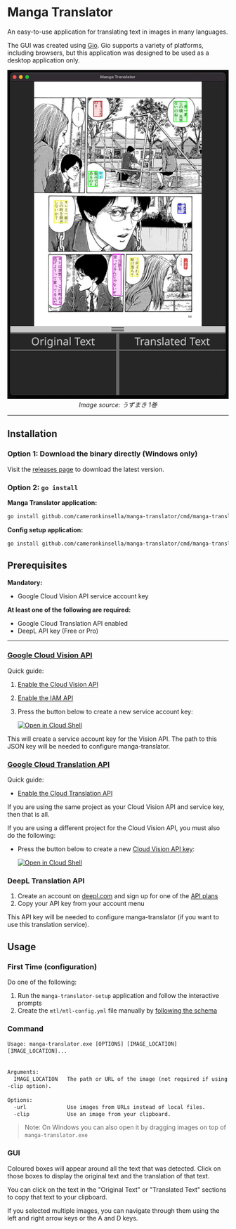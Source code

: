 # Manga Translator

An easy-to-use application for translating text in images in many languages.

The GUI was created using [Gio](https://gioui.org/). Gio supports a variety of platforms, including browsers, but this
application was designed to be used as a desktop application only.
<p align="center">
   <img src="./images/example-translation.gif"  alt="Example Translation"/>
   <br/>
   <cite>Image source: うずまき 1巻</cite>
</p>

---

## Installation

### Option 1: Download the binary directly (Windows only)

Visit the [releases page](https://github.com/cameronkinsella/manga-translator/releases/latest/)
to download the latest version.

### Option 2: `go install`

**Manga Translator application:**

```sh
go install github.com/cameronkinsella/manga-translator/cmd/manga-translator@latest
```

**Config setup application:**

```sh
go install github.com/cameronkinsella/manga-translator/cmd/manga-translator-setup@latest
```

## Prerequisites

**Mandatory:**

- Google Cloud Vision API service account key

**At least one of the following are required:**

- Google Cloud Translation API enabled
- DeepL API key (Free or Pro)

---

### [Google Cloud Vision API](https://cloud.google.com/vision/docs/before-you-begin)

Quick guide:

1. [Enable the Cloud Vision API](https://console.cloud.google.com/flows/enableapi?apiid=vision.googleapis.com)
2. [Enable the IAM API](https://console.cloud.google.com/flows/enableapi?apiid=iam.googleapis.com)
3. Press the button below to create a new service account key:

   [![Open in Cloud Shell][shell_img]][sa_key]

This will create a service account key for the Vision API. The path to this JSON key will be needed to configure
manga-translator.

### [Google Cloud Translation API](https://cloud.google.com/translate/docs/setup)

Quick guide:

- [Enable the Cloud Translation API](https://console.cloud.google.com/flows/enableapi?apiid=translate.googleapis.com)

If you are using the same project as your Cloud Vision API and service key, then that is all.

If you are using a different project for the Cloud Vision API, you must also do the following:

- Press the button below to create a
  new [Cloud Vision API key](https://cloud.google.com/docs/authentication/api-keys?hl=en#creating_an_api_key):

  [![Open in Cloud Shell][shell_img]][api_key]

### DeepL Translation API

1. Create an account on [deepl.com](https://deepl.com) and sign up for one of the
   [API plans](https://www.deepl.com/pro#developer)
2. Copy your API key from your account menu

This API key will be needed to configure manga-translator (if you want to use this translation service).

## Usage

### First Time (configuration)

Do one of the following:

1. Run the `manga-translator-setup` application and follow the interactive prompts
2. Create the `mtl/mtl-config.yml` file manually by [following the schema](./pkg/config/mtl-config.schema.yml)

### Command

```
Usage: manga-translator.exe [OPTIONS] [IMAGE_LOCATION] [IMAGE_LOCATION]...


Arguments:
  IMAGE_LOCATION   The path or URL of the image (not required if using -clip option).

Options:
  -url             Use images from URLs instead of local files.
  -clip            Use an image from your clipboard.
```

> Note: On Windows you can also open it by dragging images on top of `manga-translator.exe`

### GUI

Coloured boxes will appear around all the text that was detected. Click on those boxes to display the original text and
the translation of that text.

You can click on the text in the "Original Text" or "Translated Text" sections to copy that text to your clipboard.

If you selected multiple images, you can navigate through them using the left and right arrow keys or the A and D keys.

[shell_img]: https://gstatic.com/cloudssh/images/open-btn.png

[sa_key]: https://console.cloud.google.com/cloudshell/open?git_repo=https://github.com/cameronkinsella/manga-translator&open_in_editor=dist/cloudshell/create-service-account-key.md

[api_key]: https://console.cloud.google.com/cloudshell/open?git_repo=https://github.com/cameronkinsella/manga-translator&open_in_editor=dist/cloudshell/create-translation-api-key.md
